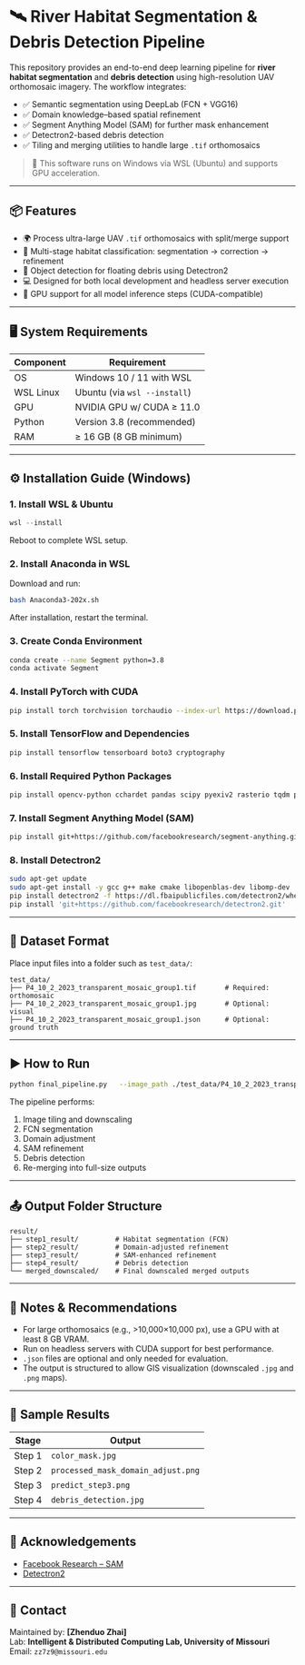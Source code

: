 # 🛰️ River Habitat Segmentation & Debris Detection Pipeline

This repository provides an end-to-end deep learning pipeline for **river habitat segmentation** and **debris detection** using high-resolution UAV orthomosaic imagery. The workflow integrates:

- ✅ Semantic segmentation using DeepLab (FCN + VGG16)
- ✅ Domain knowledge–based spatial refinement
- ✅ Segment Anything Model (SAM) for further mask enhancement
- ✅ Detectron2-based debris detection
- ✅ Tiling and merging utilities to handle large `.tif` orthomosaics

> 📌 This software runs on Windows via WSL (Ubuntu) and supports GPU acceleration.

---

## 📦 Features

- 🌍 Process ultra-large UAV `.tif` orthomosaics with split/merge support
- 🎯 Multi-stage habitat classification: segmentation → correction → refinement
- 🤖 Object detection for floating debris using Detectron2
- 💻 Designed for both local development and headless server execution
- 🚀 GPU support for all model inference steps (CUDA-compatible)

---

## 🖥️ System Requirements

| Component       | Requirement                  |
|----------------|------------------------------|
| OS             | Windows 10 / 11 with WSL     |
| WSL Linux      | Ubuntu (via `wsl --install`) |
| GPU            | NVIDIA GPU w/ CUDA ≥ 11.0    |
| Python         | Version 3.8 (recommended)    |
| RAM            | ≥ 16 GB (8 GB minimum)       |

---

## ⚙️ Installation Guide (Windows)

### 1. Install WSL & Ubuntu
```powershell
wsl --install
```
Reboot to complete WSL setup.

### 2. Install Anaconda in WSL
Download and run:
```bash
bash Anaconda3-202x.sh
```
After installation, restart the terminal.

### 3. Create Conda Environment
```bash
conda create --name Segment python=3.8
conda activate Segment
```

### 4. Install PyTorch with CUDA
```bash
pip install torch torchvision torchaudio --index-url https://download.pytorch.org/whl/cu121 --force-reinstall
```

### 5. Install TensorFlow and Dependencies
```bash
pip install tensorflow tensorboard boto3 cryptography
```

### 6. Install Required Python Packages
```bash
pip install opencv-python cchardet pandas scipy pyexiv2 rasterio tqdm psutil scikit-image matplotlib
```

### 7. Install Segment Anything Model (SAM)
```bash
pip install git+https://github.com/facebookresearch/segment-anything.git
```

### 8. Install Detectron2
```bash
sudo apt-get update
sudo apt-get install -y gcc g++ make cmake libopenblas-dev libomp-dev
pip install detectron2 -f https://dl.fbaipublicfiles.com/detectron2/wheels/cu113/torch1.10/index.html
pip install 'git+https://github.com/facebookresearch/detectron2.git'
```

---

## 📁 Dataset Format

Place input files into a folder such as `test_data/`:
```
test_data/
├── P4_10_2_2023_transparent_mosaic_group1.tif       # Required: orthomosaic
├── P4_10_2_2023_transparent_mosaic_group1.jpg       # Optional: visual
├── P4_10_2_2023_transparent_mosaic_group1.json      # Optional: ground truth
```

---

## ▶️ How to Run

```bash
python final_pipeline.py   --image_path ./test_data/P4_10_2_2023_transparent_mosaic_group1.tif   --output_folder_path ./test_data/result/
```

The pipeline performs:

1. Image tiling and downscaling
2. FCN segmentation
3. Domain adjustment
4. SAM refinement
5. Debris detection
6. Re-merging into full-size outputs

---

## 📤 Output Folder Structure

```
result/
├── step1_result/         # Habitat segmentation (FCN)
├── step2_result/         # Domain-adjusted refinement
├── step3_result/         # SAM-enhanced refinement
├── step4_result/         # Debris detection
└── merged_downscaled/    # Final downscaled merged outputs
```

---

## 📌 Notes & Recommendations

- For large orthomosaics (e.g., >10,000×10,000 px), use a GPU with at least 8 GB VRAM.
- Run on headless servers with CUDA support for best performance.
- `.json` files are optional and only needed for evaluation.
- The output is structured to allow GIS visualization (downscaled `.jpg` and `.png` maps).

---

## 📸 Sample Results

| Stage         | Output                             |
|---------------|------------------------------------|
| Step 1        | `color_mask.jpg`                   |
| Step 2        | `processed_mask_domain_adjust.png` |
| Step 3        | `predict_step3.png`                |
| Step 4        | `debris_detection.jpg`             |

---

## 🧠 Acknowledgements

- [Facebook Research – SAM](https://github.com/facebookresearch/segment-anything)
- [Detectron2](https://github.com/facebookresearch/detectron2)

---



## 🙋 Contact

Maintained by: **[Zhenduo Zhai]**  
Lab: **Intelligent & Distributed Computing Lab, University of Missouri**  
Email: `zz7z9@missouri.edu`
